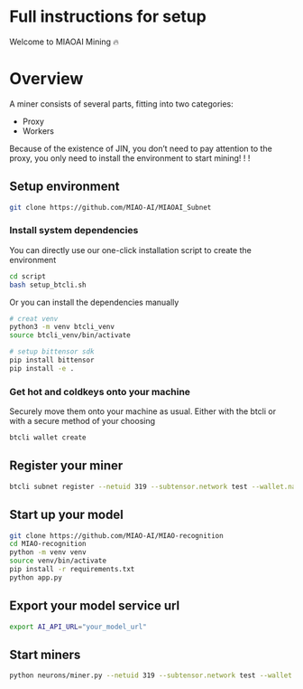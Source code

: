 # Full instructions for setup

Welcome to MIAOAI Mining 🔥

# Overview
A miner consists of several parts, fitting into two categories:

- Proxy
- Workers

Because of the existence of JIN, you don’t need to pay attention to the proxy, you only need to install the environment to start mining! ! !

## Setup environment
```bash
git clone https://github.com/MIAO-AI/MIAOAI_Subnet
```

### Install system dependencies
You can directly use our one-click installation script to create the environment
```bash
cd script
bash setup_btcli.sh
```
Or you can install the dependencies manually
```bash
# creat venv 
python3 -m venv btcli_venv
source btcli_venv/bin/activate

# setup bittensor sdk
pip install bittensor
pip install -e .
```

### Get hot and coldkeys onto your machine
Securely move them onto your machine as usual. Either with the btcli or with a secure method of your choosing
```bash
btcli wallet create
```
## Register your miner
```bash
btcli subnet register --netuid 319 --subtensor.network test --wallet.name miner --wallet.hotkey miner
```
## Start up your model
```bash
git clone https://github.com/MIAO-AI/MIAO-recognition
cd MIAO-recognition
python -m venv venv
source venv/bin/activate
pip install -r requirements.txt
python app.py 
```

## Export your model service url
```bash
export AI_API_URL="your_model_url"
```
## Start miners
```bash
python neurons/miner.py --netuid 319 --subtensor.network test --wallet.name miner --wallet.hotkey miner --logging.debug
```

